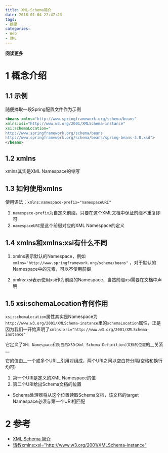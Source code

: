 ```yaml
---
title: XML-Schema简介
date: 2018-01-04 22:47:23
tags: 
- 摘录
categories: 
- Web
- XML
---
```


__阅读更多__

<!--more-->

# 1 概念介绍

## 1.1 示例

随便摘取一段Spring配置文件作为示例

```xml
<beans xmlns="http://www.springframework.org/schema/beans"
xmlns:xsi="http://www.w3.org/2001/XMLSchema-instance"
xsi:schemaLocation="
http://www.springframework.org/schema/beans
http://www.springframework.org/schema/beans/spring-beans-3.0.xsd">
</beans>
```

## 1.2 xmlns

xmlns其实是XML Namespace的缩写

## 1.3 如何使用xmlns

使用语法：`xmlns:namespace-prefix="namespaceURI"`

1. `namespace-prefix`为自定义前缀，只要在这个XML文档中保证前缀不重复即可
1. `namespaceURI`是这个前缀对应的XML Namespace的定义

## 1.4 xmlns和xmlns:xsi有什么不同

1. xmlns表示默认的Namespace，例如`xmlns="http://www.springframework.org/schema/beans"`
，对于默认的Namespace中的元素，可以不使用前缀

1. xmlns:xsi表示使用xsi作为前缀的Namespace，当然前缀xsi需要在文档中声明

## 1.5 xsi:schemaLocation有何作用

`xsi:schemaLocation`属性其实是Namespace为`http://www.w3.org/2001/XMLSchema-instance`里的`schemaLocation`属性，正是因为我们一开始声明了`xmlns:xsi="http://www.w3.org/2001/XMLSchema-instance"`

它定义了`XML Namespace`和`对应的XSD(Xml Schema Definition)文档的位置`的__关系__

它的值由__一个或多个URI__引用对组成，两个URI之间以空白符分隔(空格和换行均可)

1. 第一个URI是定义的XML Namespace的值
1. 第二个URI给出Schema文档的位置
* Schema处理器将从这个位置读取Schema文档，该文档的target Namespace必须与第一个URI相匹配

# 2 参考

* [XML Schema 简介](http://www.w3school.com.cn/schema/schema_intro.asp)
* [请教xmlns:xsi="http://www.w3.org/2001/XMLSchema-instance" ](http://bbs.csdn.net/topics/360012676)
